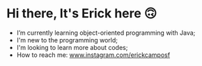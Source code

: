 # Hi there, It's Erick here 🙃

- I’m currently learning object-oriented programming with Java;
- I'm new to the programming world;
- I'm looking to learn more about codes;
- How to reach me: www.instagram.com/erickcamposf
